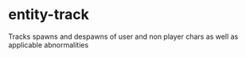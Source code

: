 # entity-track
Tracks spawns and despawns of user and non player chars as well as applicable abnormalities
